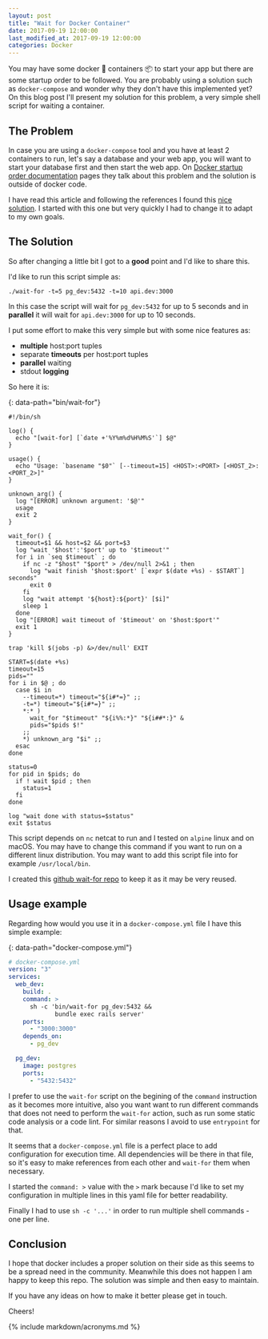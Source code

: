 ```yaml
---
layout: post
title: "Wait for Docker Container"
date: 2017-09-19 12:00:00
last_modified_at: 2017-09-19 12:00:00
categories: Docker
---
```


You may have some docker 🐳 containers 📦 to start your app but there are some startup order to be followed. You are probably using a solution such as `docker-compose` and wonder why they don't have this implemented yet? On this blog post I'll present my solution for this problem, a very simple shell script for waiting a container.

## The Problem

In case you are using a `docker-compose` tool and you have at least 2 containers to run, let's say a database and your web app, you will want to start your database first and then start the web app. On [Docker startup order documentation][dk-startup-order] pages they talk about this problem and the solution is outside of docker code.

I have read this article and following the references I found this [nice solution][dk-wait-for-it-inspiration]. I started with this one but very quickly I had to change it to adapt to my own goals.

## The Solution

So after changing a little bit I got to a **good** point and I'd like to share this.

I'd like to run this script simple as:

```shell
./wait-for -t=5 pg_dev:5432 -t=10 api.dev:3000
```

In this case the script will wait for `pg_dev:5432` for up to 5 seconds and in **parallel** it will wait for `api.dev:3000` for up to 10 seconds.

I put some effort to make this very simple but with some nice features as:

- **multiple** host:port tuples
- separate **timeouts** per host:port tuples
- **parallel** waiting
- stdout **logging**

So here it is:

{: data-path="bin/wait-for"}
```shell
#!/bin/sh

log() {
  echo "[wait-for] [`date +'%Y%m%d%H%M%S'`] $@"
}

usage() {
  echo "Usage: `basename "$0"` [--timeout=15] <HOST>:<PORT> [<HOST_2>:<PORT_2>]"
}

unknown_arg() {
  log "[ERROR] unknown argument: '$@'"
  usage
  exit 2
}

wait_for() {
  timeout=$1 && host=$2 && port=$3
  log "wait '$host':'$port' up to '$timeout'"
  for i in `seq $timeout` ; do
    if nc -z "$host" "$port" > /dev/null 2>&1 ; then
      log "wait finish '$host:$port' [`expr $(date +%s) - $START`] seconds"
      exit 0
    fi
    log "wait attempt '${host}:${port}' [$i]"
    sleep 1
  done
  log "[ERROR] wait timeout of '$timeout' on '$host:$port'"
  exit 1
}

trap 'kill $(jobs -p) &>/dev/null' EXIT

START=$(date +%s)
timeout=15
pids=""
for i in $@ ; do
  case $i in
    --timeout=*) timeout="${i#*=}" ;;
    -t=*) timeout="${i#*=}" ;;
    *:* )
      wait_for "$timeout" "${i%%:*}" "${i##*:}" &
      pids="$pids $!"
    ;;
    *) unknown_arg "$i" ;;
  esac
done

status=0
for pid in $pids; do
  if ! wait $pid ; then
    status=1
  fi
done

log "wait done with status=$status"
exit $status
```

This script depends on `nc` netcat to run and I tested on `alpine` linux and on macOS. You may have to change this command if you want to run on a different linux distribution. You may want to add this script file into for example `/usr/local/bin`.

I created this [github wait-for repo][gh-wait-for] to keep it as it may be very reused.

## Usage example

Regarding how would you use it in a `docker-compose.yml` file I have this simple example:

{: data-path="docker-compose.yml"}
```yml
# docker-compose.yml
version: "3"
services:
  web_dev:
    build: .
    command: >
      sh -c 'bin/wait-for pg_dev:5432 &&
             bundle exec rails server'
    ports:
      - "3000:3000"
    depends_on:
      - pg_dev

  pg_dev:
    image: postgres
    ports:
      - "5432:5432"
```

I prefer to use the `wait-for` script on the begining of the `command` instruction as it becomes more intuitive, also you want want to run different commands that does not need to perform the `wait-for` action, such as run some static code analysis or a code lint. For similar reasons I avoid to use `entrypoint` for that.

It seems that a `docker-compose.yml` file is a perfect place to add configuration for execution time. All dependencies will be there in that file, so it's easy to make references from each other and `wait-for` them when necessary.

I started the `command: >` value with the `>` mark because I'd like to set my configuration in multiple lines in this yaml file for better readability.

Finally I had to use `sh -c '...'` in order to run multiple shell commands - one per line.

## Conclusion

I hope that docker includes a proper solution on their side as this seems to be a spread need in the community. Meanwhile this does not happen I am happy to keep this repo. The solution was simple and then easy to maintain.

If you have any ideas on how to make it better please get in touch.

Cheers!

{% include markdown/acronyms.md %}

[dk-startup-order]: https://docs.docker.com/compose/startup-order/ 'Docker compose startup order'
[dk-wait-for-it-inspiration]: https://github.com/vishnubob/wait-for-it 'Docker wait for it'
[gh-wait-for]: https://github.com/vnegrisolo/wait-for 'Github wait-for'
